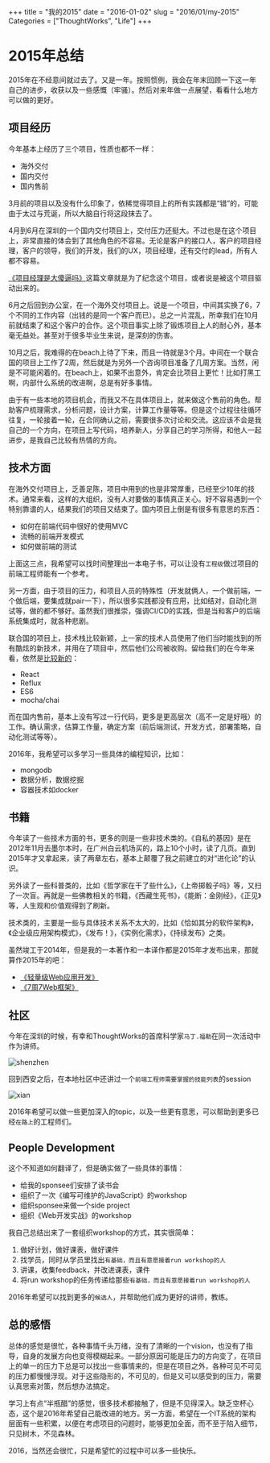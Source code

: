 +++
title = "我的2015"
date = "2016-01-02"
slug = "2016/01/my-2015"
Categories = ["ThoughtWorks", "Life"]
+++

# 2015年总结

2015年在不经意间就过去了。又是一年。按照惯例，我会在年末回顾一下这一年自己的进步，收获以及一些感慨（牢骚）。然后对来年做一点展望，看看什么地方可以做的更好。

## 项目经历

今年基本上经历了三个项目，性质也都不一样：

-  海外交付
-  国内交付
-  国内售前

3月前的项目以及没有什么印象了，依稀觉得项目上的所有实践都是“错”的，可能由于太过与荒诞，所以大脑自行将这段抹去了。

4月到6月在深圳的一个国内交付项目上，交付压力还挺大。不过也是在这个项目上，非常直接的体会到了其他角色的不容易。无论是客户的接口人，客户的项目经理，客户的领导，我们的开发，我们的UX，项目经理，还有交付的lead，所有人都不容易。

[《项目经理是大傻逼吗》](http://icodeit.org/2015/07/is-project-manager-a-fool/)这篇文章就是为了纪念这个项目，或者说是被这个项目驱动出来的。

6月之后回到办公室，在一个海外交付项目上。说是一个项目，中间其实换了6，7个不同的工作内容（出钱的是同一个客户而已）。总之一片混乱，所幸我们在10月前就结束了和这个客户的合作。这个项目事实上除了锻炼项目上人的耐心外，基本毫无益处。甚至对于很多毕业生来说，是深刻的伤害。

10月之后，我难得的在beach上待了下来，而且一待就是3个月。中间在一个联合国的项目上工作了2周，然后就是为另外一个咨询项目准备了几周方案。当然，闲是不可能闲着的。在beach上，如果不出意外，肯定会比项目上更忙！比如打黑工啊，内部什么系统的改进啊，总是有好多事情。

由于有一些本地的项目机会，而我又不在具体项目上，就来做这个售前的角色。帮助客户梳理需求，分析问题，设计方案，计算工作量等等。但是这个过程往往循环往复，一轮接着一轮，在合同确认之前，需要很多次讨论和交流。这应该不会是我自己的一个方向，在项目上写代码，培养新人，分享自己的学习所得，和他人一起进步，是我自己比较有热情的方向。

## 技术方面

在海外交付项目上，乏善足陈，项目中用到的也是非常厚重，已经至少10年的技术。通常来看，这样的大组织，没有人对要做的事情真正关心。好不容易遇到一个特别靠谱的人，结果我们的项目又结束了。国内项目上倒是有很多有意思的东西：

-  如何在前端代码中很好的使用MVC
-  流畅的前端开发模式
-  如何做前端的测试

上面这三点，我希望可以找时间整理出一本电子书，可以让没有`工程级`做过项目的前端工程师能有一个参考。

另一方面，由于项目的压力，和项目人员的特殊性（开发就俩人，一个做前端，一个做后端，要集成就pair一下），所以很多实践都没有应用，比如结对，自动化测试等，做的都不够好。虽然我们很推崇，强调CI/CD的实践，但是当和客户的后端系统集成时，就各种悲剧。

联合国的项目上，技术栈比较新颖，上一家的技术人员使用了他们当时能找到的所有酷炫的新技术，并用在了项目中，然后他们公司被收购。留给我们的在今年来看，依然是[比较新的](http://icodeit.org/2015/11/get-started-with-reflux/)：

-  React
-  Reflux
-  ES6
-  mocha/chai

而在国内售前，基本上没有写过一行代码，更多是更高层次（高不一定是好哦）的工作。确认需求，估算工作量，确定方案（前后端测试，开发方式，部署策略，自动化测试等等）。

2016年，我希望可以多学习一些具体的编程知识，比如：

-  mongodb
-  数据分析，数据挖掘
-  容器技术如docker

## 书籍

今年读了一些技术方面的书，更多的则是一些非技术类的。《自私的基因》是在2012年11月去墨尔本时，在广州白云机场买的，路上10个小时，读了几页。直到2015年才又拿起来，读了两章左右，基本上颠覆了我之前建立的对“进化论”的认识。

另外读了一些科普类的，比如《哲学家在干了些什么》，《上帝掷骰子吗》等，又扫了一次盲。再就是一些佛教相关的书籍，《西藏生死书》，《能断：金刚经》，《正见》等，人生观和价值观得到了刷新。

技术类的，主要是一些与具体技术关系不太大的，比如《恰如其分的软件架构》，《企业级应用架构模式》，《发布！》，《实例化需求》，《持续发布》之类。

虽然竣工于2014年，但是我的一本著作和一本译作都是2015年才发布出来，那就算作2015年的吧：

-  [《轻量级Web应用开发》](http://www.amazon.cn/gp/product/B012R5A1NQ)
-  [《7周7Web框架》](http://www.amazon.cn/dp/B015317A94)

## 社区

今年在深圳的时候，有幸和ThoughtWorks的首席科学家`马丁.福勒`在同一次活动中作为讲师。

![shenzhen](/images/2016/01/shenzhen-resized.jpg)

回到西安之后，在本地社区中还讲过一个`前端工程师需要掌握的技能列表`的session

![xian](/images/2016/01/xian-resized.jpg)

2016年希望可以做一些更加深入的topic，以及一些更有意思，可以帮助到更多已经`在路上`的工程师们。

## People Development

这个不知道如何翻译了，但是确实做了一些具体的事情：

-  给我的sponsee们安排了读书会
-  组织了一次《编写可维护的JavaScript》的workshop
-  组织sponsee来做一个side project
-  组织《Web开发实战》的workshop

我自己总结出来了一套组织workshop的方式，其实很简单：

1.  做好计划，做好课表，做好课件
2.  找学员，同时从学员里找出`有基础，而且有意愿接着run workshop的人`
3.  讲课，收集feedback，并改进课表，课件
4.  将run workshop的任务传递给那些`有基础，而且有意愿接着run workshop的人`

2016年希望可以找到更多的`候选人`，并帮助他们成为更好的讲师，教练。

## 总的感悟

总体的感觉是很忙，各种事情千头万绪，没有了清晰的一个vision，也没有了指导，自身的发展方向也变得模糊起来。一部分原因可能是压力的方向变了，在项目上的单一的压力下总是可以找出一些事情来的，但是在项目之外，各种可见不可见的压力都慢慢浮现。对于这些隐形的，不可见的，但是又可以感受到的压力，需要认真思索对策，然后想办法搞定。

学习上有点“半瓶醋”的感觉，很多技术都接触了，但是不见得深入。缺乏空杯心态，这个是2016年希望自己能改进的地方。另一方面，希望在一个IT系统的架构层面有一些积累，以便在考虑项目的问题时，能够更加全面，而不至于陷入细节，只见树木，不见森林。

2016，当然还会很忙，只是希望忙的过程中可以多一些快乐。
